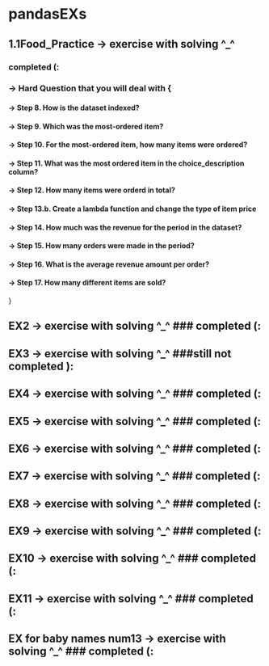 # pandasEXs
## 1.1Food_Practice  → exercise with solving ^_^ 
### completed (:
### → Hard Question that you will deal with {
#### → Step 8. How is the dataset indexed?
#### → Step 9. Which was the most-ordered item?
#### → Step 10. For the most-ordered item, how many items were ordered?
#### → Step 11. What was the most ordered item in the choice_description column?
#### → Step 12. How many items were orderd in total?
#### → Step 13.b. Create a lambda function and change the type of item price
#### → Step 14. How much was the revenue for the period in the dataset?
#### → Step 15. How many orders were made in the period?
#### → Step 16. What is the average revenue amount per order?
#### → Step 17. How many different items are sold?
}
## EX2  → exercise with solving ^_^ ### completed (:
## EX3  → exercise with solving ^_^ ###still not completed ):
## EX4  → exercise with solving ^_^ ### completed (:
## EX5  → exercise with solving ^_^ ### completed (:
## EX6  → exercise with solving ^_^ ### completed (:
## EX7  → exercise with solving ^_^ ### completed (:
## EX8  → exercise with solving ^_^ ### completed (:
## EX9  → exercise with solving ^_^ ### completed (:
## EX10  → exercise with solving ^_^ ### completed (:
## EX11  → exercise with solving ^_^ ### completed (:
## EX for baby names num13  → exercise with solving ^_^ ### completed (:
